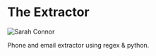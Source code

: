 # The Extractor

![Sarah Connor](https://cdn.vox-cdn.com/thumbor/80cX0s7Y6ID0iHU0KvH_pPrEE3k=/1400x1400/filters:format(jpeg)/cdn.vox-cdn.com/uploads/chorus_asset/file/16294722/phx03489r.jpg "Sarah Connor")

Phone and email extractor using regex &amp; python.
